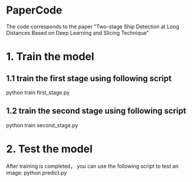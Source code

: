 # PaperCode
The code corresponds to the paper "Two-stage Ship Detection at Long Distances Based on Deep Learning and Slicing Technique"

# 1. Train the model
## 1.1 train the first stage using following script
python train first_stage.py
## 1.2 train the second stage using following script
python train second_stage.py

# 2. Test the model
After training is completed， you can use the following script to test an image:
python predict.py
   

